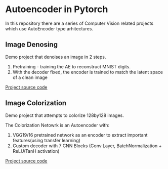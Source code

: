 # Autoencoder in Pytorch

In this repository there are a series of Computer Vision related projects which use AutoEncoder type arhitectures.

## Image Denosing 

Demo project that denoises an image in 2 steps. 

1. Pretraining - training the AE to reconstruct MNIST digits.
2. With the decoder fixed, the encoder is trained to match the latent space of a clean image

[Project source code](https://github.com/DariusCatrina/Autoencoder-Projects-in-Pytorch/tree/main/ImageDenoising)

## Image Colorization

Demo project that attempts to colorize 128by128 images.

The Colorization Netowrk is an Autoencoder with:

1. VGG19/16 pretrained network as an encoder to extract important features(using transfer learning)
2. Custom decoder with 7 CNN Blocks (Conv Layer, BatchNormalization + ReLU/TanH activation)

[Project source code](https://github.com/DariusCatrina/Autoencoder-Projects-in-Pytorch/tree/main/ImageColorization)


